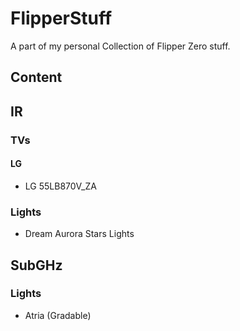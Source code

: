 # FlipperStuff
A part of my personal Collection of Flipper Zero stuff. 

## Content

## IR

### TVs

#### LG
* LG 55LB870V_ZA

### Lights
* Dream Aurora Stars Lights

## SubGHz

### Lights
* Atria (Gradable)
